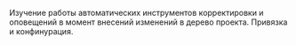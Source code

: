 Изучение работы автоматических инструментов корректировки и оповещений
в момент внесений изменений в дерево проекта.
Привязка и конфинурация.
